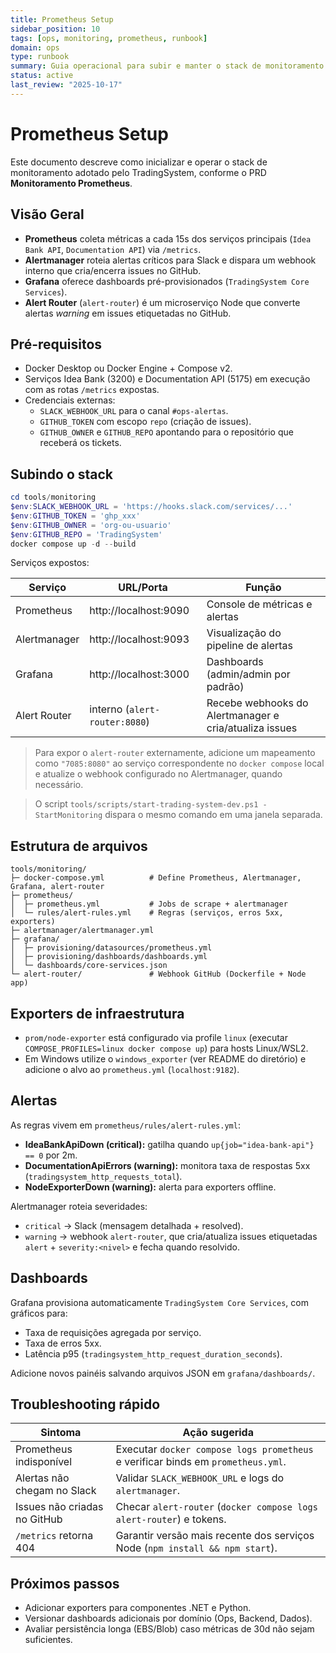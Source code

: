 ```yaml
---
title: Prometheus Setup
sidebar_position: 10
tags: [ops, monitoring, prometheus, runbook]
domain: ops
type: runbook
summary: Guia operacional para subir e manter o stack de monitoramento Prometheus/Grafana do TradingSystem
status: active
last_review: "2025-10-17"
---
```


# Prometheus Setup

Este documento descreve como inicializar e operar o stack de monitoramento adotado pelo TradingSystem, conforme o PRD **Monitoramento Prometheus**.

## Visão Geral

- **Prometheus** coleta métricas a cada 15s dos serviços principais (`Idea Bank API`, `Documentation API`) via `/metrics`.
- **Alertmanager** roteia alertas críticos para Slack e dispara um webhook interno que cria/encerra issues no GitHub.
- **Grafana** oferece dashboards pré-provisionados (`TradingSystem Core Services`).
- **Alert Router** (`alert-router`) é um microserviço Node que converte alertas *warning* em issues etiquetadas no GitHub.

## Pré-requisitos

- Docker Desktop ou Docker Engine + Compose v2.
- Serviços Idea Bank (3200) e Documentation API (5175) em execução com as rotas `/metrics` expostas.
- Credenciais externas:
  - `SLACK_WEBHOOK_URL` para o canal `#ops-alertas`.
  - `GITHUB_TOKEN` com escopo `repo` (criação de issues).
  - `GITHUB_OWNER` e `GITHUB_REPO` apontando para o repositório que receberá os tickets.

## Subindo o stack

```powershell
cd tools/monitoring
$env:SLACK_WEBHOOK_URL = 'https://hooks.slack.com/services/...'
$env:GITHUB_TOKEN = 'ghp_xxx'
$env:GITHUB_OWNER = 'org-ou-usuario'
$env:GITHUB_REPO = 'TradingSystem'
docker compose up -d --build
```

Serviços expostos:

| Serviço        | URL/Porta               | Função                                    |
|----------------|-------------------------|-------------------------------------------|
| Prometheus     | http://localhost:9090   | Console de métricas e alertas             |
| Alertmanager   | http://localhost:9093   | Visualização do pipeline de alertas       |
| Grafana        | http://localhost:3000   | Dashboards (admin/admin por padrão)       |
| Alert Router   | interno (`alert-router:8080`) | Recebe webhooks do Alertmanager e cria/atualiza issues |

> Para expor o `alert-router` externamente, adicione um mapeamento como `"7085:8080"` ao serviço correspondente no `docker compose` local e atualize o webhook configurado no Alertmanager, quando necessário.

> O script `tools/scripts/start-trading-system-dev.ps1 -StartMonitoring` dispara o mesmo comando em uma janela separada.

## Estrutura de arquivos

```
tools/monitoring/
├─ docker-compose.yml          # Define Prometheus, Alertmanager, Grafana, alert-router
├─ prometheus/
│  ├─ prometheus.yml           # Jobs de scrape + alertmanager
│  └─ rules/alert-rules.yml    # Regras (serviços, erros 5xx, exporters)
├─ alertmanager/alertmanager.yml
├─ grafana/
│  ├─ provisioning/datasources/prometheus.yml
│  ├─ provisioning/dashboards/dashboards.yml
│  └─ dashboards/core-services.json
└─ alert-router/               # Webhook GitHub (Dockerfile + Node app)
```

## Exporters de infraestrutura

- `prom/node-exporter` está configurado via profile `linux` (executar `COMPOSE_PROFILES=linux docker compose up`) para hosts Linux/WSL2.
- Em Windows utilize o `windows_exporter` (ver README do diretório) e adicione o alvo ao `prometheus.yml` (`localhost:9182`).

## Alertas

As regras vivem em `prometheus/rules/alert-rules.yml`:

- **IdeaBankApiDown (critical):** gatilha quando `up{job="idea-bank-api"} == 0` por 2m.
- **DocumentationApiErrors (warning):** monitora taxa de respostas 5xx (`tradingsystem_http_requests_total`).
- **NodeExporterDown (warning):** alerta para exporters offline.

Alertmanager roteia severidades:

- `critical` → Slack (mensagem detalhada + resolved).
- `warning` → webhook `alert-router`, que cria/atualiza issues etiquetadas `alert` + `severity:<nivel>` e fecha quando resolvido.

## Dashboards

Grafana provisiona automaticamente `TradingSystem Core Services`, com gráficos para:

- Taxa de requisições agregada por serviço.
- Taxa de erros 5xx.
- Latência p95 (`tradingsystem_http_request_duration_seconds`).

Adicione novos painéis salvando arquivos JSON em `grafana/dashboards/`.

## Troubleshooting rápido

| Sintoma                     | Ação sugerida                                                                  |
|----------------------------|---------------------------------------------------------------------------------|
| Prometheus indisponível    | Executar `docker compose logs prometheus` e verificar binds em `prometheus.yml`.|
| Alertas não chegam no Slack| Validar `SLACK_WEBHOOK_URL` e logs do `alertmanager`.                            |
| Issues não criadas no GitHub| Checar `alert-router` (`docker compose logs alert-router`) e tokens.            |
| `/metrics` retorna 404     | Garantir versão mais recente dos serviços Node (`npm install && npm start`).    |

## Próximos passos

- Adicionar exporters para componentes .NET e Python.
- Versionar dashboards adicionais por domínio (Ops, Backend, Dados).
- Avaliar persistência longa (EBS/Blob) caso métricas de 30d não sejam suficientes.
